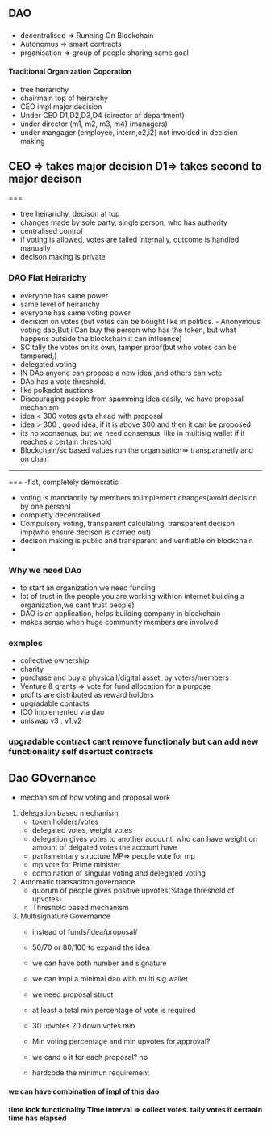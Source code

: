 ## DAO

### 
- decentralised => Running On Blockchain
- Autonomus => smart contracts
- prganisation => group of people sharing same goal

#### Traditional Organization Coporation
- tree heirarichy
- chairmain top of heirarchy 
- CEO impl major decision
-  Under CEO D1,D2,D3,D4 (director of department)
-  under director (m1, m2, m3, m4) (managers)
-  under mangager (employee, intern,e2,i2) not involded in decision making

CEO => takes major decision
D1=> takes second to major decison
---
===
- tree heirarichy, decison at top
- changes made by sole party, single person, who has authority
- centralised control
- if voting is allowed, votes are talled internally, outcome is handled manually 
- decison making is private
### DAO Flat Heirarichy 
- everyone has same power
- same level of heirarichy
- everyone has same voting power
- decision on votes
(but votes can be bought like in politics. - Anonymous voting dao,But i Can buy the person who has the token, but what happens outside the blockchain it can influence)
- SC tally the votes on its own, tamper proof(but who votes can be tampered,)
- delegated voting
- IN DAo anyone can propose a new idea ,and others can vote 
- DAo has a vote threshold.
-  like polkadot auctions
-  Discouraging people from spamming idea easily, we have proposal mechanism
-  idea < 300 votes gets ahead with proposal
-  idea > 300 , good idea, if it is above 300 and then it can be proposed
- its no xconsenus, but we need consensus, like in multisig wallet if it reaches a certain threshold
- Blockchain/sc based values run the organisation=> transparanetly and on chain
  
---
===
-flat, completely democratic 
- voting is mandaorily by members to implement changes(avoid decision by one person)
- completly decentralised
- Compulsory voting, transparent calculating, transparent decison imp(who ensure decison is carried out)
- decison making is public and transparent and verifiable on blockchain
- 

### Why we need DAo
-  to start an organization we need funding
-  lot of trust in the people you are working with(on internet building a organization,we cant trust people)
- DAO is an application, helps building company in blockchain
- makes sense when huge community members are involved

### exmples
- collective ownership
- charity
- purchase and buy a physicall/digital asset, by voters/members 
- Venture & grants => vote for fund allocation for a purpose
- profits are distributed as reward holders
- upgradable contacts
- ICO implemented via dao
- uniswap v3 , v1,v2 


### upgradable contract cant remove functionaly but can add new functionality self dsertuct contracts 

## Dao GOvernance
- mechanism of how voting and proposal work
1) delegation based mechanism
    - token holders/votes
    - delegated votes, weight votes 
    - delegation gives votes to another account, who can have weight on amount of delgated votes the account have
    - parliamentary structure MP=> people vote for mp
    - mp vote for Prime minister
    - combination of singular voting and delegated voting
1) Automatic transaciton governance
    - quorum of people gives positive upvotes(%tage threshold of upvotes)
    - Threshold based mechanism
3) Multisignature Governance 
    - instead of funds/idea/proposal/
    - 50/70 or 80/100 to expand the idea
    - we can have both number and signature
    -  we can impl a minimal dao with multi sig wallet
    -  we need proposal struct

    -  at least a  total min percentage of vote is required
    -  30 upvotes 20 down votes min 
    -  Min voting percentage and min upvotes for approval?
    -  we cand o it for each proposal? no   
    -  hardcode the minimun requirement


#### we can have combination of impl of this dao
#### time lock functionality  Time interval => collect votes. tally votes if certaain time has elapsed